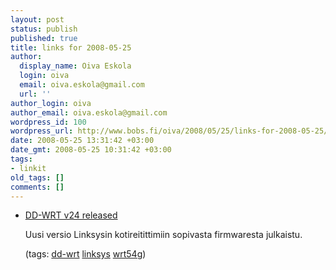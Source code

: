 ```yaml
---
layout: post
status: publish
published: true
title: links for 2008-05-25
author:
  display_name: Oiva Eskola
  login: oiva
  email: oiva.eskola@gmail.com
  url: ''
author_login: oiva
author_email: oiva.eskola@gmail.com
wordpress_id: 100
wordpress_url: http://www.bobs.fi/oiva/2008/05/25/links-for-2008-05-25/
date: 2008-05-25 13:31:42 +03:00
date_gmt: 2008-05-25 10:31:42 +03:00
tags:
- linkit
old_tags: []
comments: []
---
```

<ul class="delicious">
<li>
<div class="delicious-link"><a href="http://www.dd-wrt.com/dd-wrtv3/index.php">DD-WRT v24 released</a></div></p>
<div class="delicious-extended">Uusi versio Linksysin kotireitittimiin sopivasta firmwaresta julkaistu.</div></p>
<div class="delicious-tags">(tags: <a href="http://del.icio.us/oiva/dd-wrt">dd-wrt</a> <a href="http://del.icio.us/oiva/linksys">linksys</a> <a href="http://del.icio.us/oiva/wrt54g">wrt54g</a>)</div><br />
	</li>
</ul>
